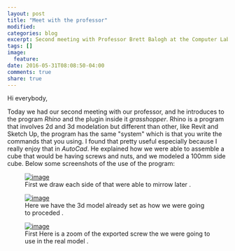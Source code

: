 ```yaml
---
layout: post
title: "Meet with the professor"
modified:
categories: blog
excerpt: Second meeting with Professor Brett Balogh at the Computer Lab
tags: []
image:
  feature:
date: 2016-05-31T08:08:50-04:00
comments: true
share: true
---
```

Hi everybody,

Today we had our second meeting with our professor, and he introduces to the program *Rhino* and the plugin inside it *grasshopper*.
Rhino is a program that involves 2d and 3d modelation but different than other, like Revit and Sketch Up, the program has the same "system" which is that you write the commands that you using. I found that pretty useful especially because I really enjoy that in *AutoCad*.
He explained how we were able to assemble a cube that would be having screws and nuts, and we modeled a 100mm side cube.
Below some screenshots of the use of the program:

<figure>
	<a href="/image/tuesday1.psd"><img src="/image/tuesday1.psd" alt="image"></a>
	<figcaption>First we draw each side of that were able to mirrow later </a>.</figcaption>
</figure>
<figure>
	<a href="/image/tuesday2.psd"><img src="/image/tuesday2.psd" alt="image"></a>
	<figcaption>Here we have the 3d model already set as how we were going to proceded </a>.</figcaption>
</figure>
<figure>
	<a href="/image/tuesday3.psd"><img src="/image/tuesday3.psd" alt="image"></a>
	<figcaption>First Here is a zoom of the exported screw the we were going to use in the real model </a>.</figcaption>
</figure>
